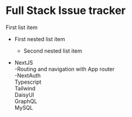 # Full Stack Issue tracker

First list item
   - First nested list item
     - Second nested list item

- NextJS<br>
-Routing and navigation with App router<br>
-NextAuth <br>
Typescript<br>
Tailwind<br>
DaisyUI<br>
GraphQL<br>
MySQL

